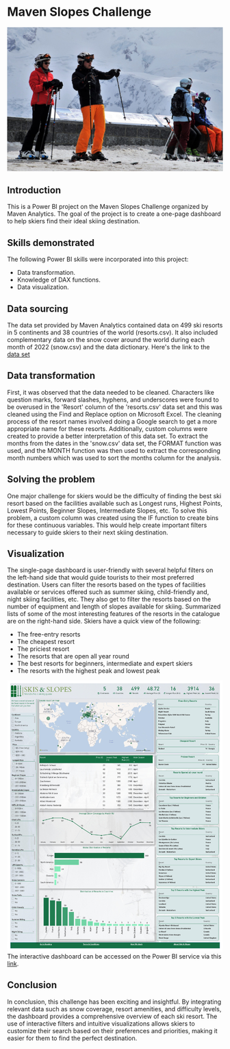# Maven Slopes Challenge
![](intro.jpg)
## Introduction
This is a Power BI project on the Maven Slopes Challenge organized by Maven Analytics. The goal of the project is to create a one-page dashboard to help skiers find their ideal skiing destination.
## Skills demonstrated
The following Power BI skills were incorporated into this project:
- Data transformation.
- Knowledge of DAX functions.
- Data visualization.
## Data sourcing
The data set provided by Maven Analytics contained data on 499 ski resorts in 5 continents and 38 countries of the world (resorts.csv). It also included complementary data on the snow cover around the world during each month of 2022 (snow.csv) and the data dictionary. Here's the link to the [data set](https://maven-datasets.s3.amazonaws.com/Ski+Resorts/Ski+Resorts.zip)
## Data transformation
First, it was observed that the data needed to be cleaned. Characters like question marks, forward slashes, hyphens, and underscores were found to be overused in the 'Resort' column of the 'resorts.csv' data set and this was cleaned using the Find and Replace option on Microsoft Excel. The cleaning process of the resort names involved doing a Google search to get a more appropriate name for these resorts. Additionally, custom columns were created to provide a better interpretation of this data set. To extract the months from the dates in the 'snow.csv' data set, the FORMAT function was used, and the MONTH function was then used to extract the corresponding month numbers which was used to sort the months column for the analysis.
## Solving the problem
One major challenge for skiers would be the difficulty of finding the best ski resort based on the facilities available such as Longest runs, Highest Points, Lowest Points, Beginner Slopes, Intermediate Slopes, etc. To solve this problem, a custom column was created using the IF function to create bins for these continuous variables. This would help create important filters necessary to guide skiers to their next skiing destination.
## Visualization
The single-page dashboard is user-friendly with several helpful filters on the left-hand side that would guide tourists to their most preferred destination. Users can filter the resorts based on the types of facilities available or services offered such as summer skiing, child-friendly and, night skiing facilities, etc. They also get to filter the resorts based on the number of equipment and length of slopes available for skiing.  Summarized lists of some of the most interesting features of the resorts in the catalogue are on the right-hand side. Skiers have a quick view of the following:
- The free-entry resorts
- The cheapest resort
- The priciest resort
- The resorts that are open all year round
- The best resorts for beginners, intermediate and expert skiers
- The resorts with the highest peak and lowest peak

![](report.jpg)
The interactive dashboard can be accessed on the Power BI service via this [link](https://app.powerbi.com/view?r=eyJrIjoiMzNlNGIyYmItOTQ5Yi00ZmJmLWIyODItOGM2ZWE2NGI5MmUyIiwidCI6ImQ4NzlkOWE0LTZmODEtNDU4NS1iYWJjLWM4OGZjMzBmZTc3YiJ9).
## Conclusion
In conclusion, this challenge has been exciting and insightful. By integrating relevant data such as snow coverage, resort amenities, and difficulty levels, the dashboard provides a comprehensive overview of each ski resort. The use of interactive filters and intuitive visualizations allows skiers to customize their search based on their preferences and priorities, making it easier for them to find the perfect destination.

